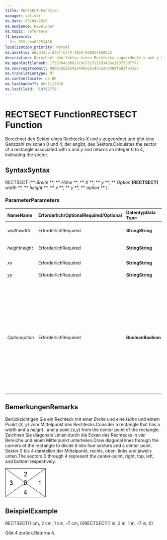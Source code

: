 ```yaml
---
title: RECTSECT-Funktion
manager: soliver
ms.date: 03/09/2015
ms.audience: Developer
ms.topic: reference
f1_keywords:
- Vis_DSS.chm82251486
localization_priority: Normal
ms.assetid: e83343c5-df5f-bf74-f854-6380176693a2
description: Berechnet den Sektor eines Rechtecks zugeordnete x und y und gibt eine Ganzzahl zwischen 0 und 4, der angibt, des Sektors.
ms.openlocfilehash: 1f35704cdb827c9c751f11593436c110755d7777
ms.sourcegitcommit: 9d60cd82b5413446e5bc8ace2cd689f683fb41a7
ms.translationtype: MT
ms.contentlocale: de-DE
ms.lasthandoff: 06/11/2018
ms.locfileid: "19797772"
---
```

# <a name="rectsect-function"></a><span data-ttu-id="1359c-103">RECTSECT Function</span><span class="sxs-lookup"><span data-stu-id="1359c-103">RECTSECT Function</span></span>

<span data-ttu-id="1359c-104">Berechnet den Sektor eines Rechtecks *X* und *y* zugeordnet und gibt eine Ganzzahl zwischen 0 und 4, der angibt, des Sektors.</span><span class="sxs-lookup"><span data-stu-id="1359c-104">Calculates the sector of a rectangle associated with  *x*  and  *y*  and returns an integer 0 to 4, indicating the sector.</span></span> 
  
## <a name="syntax"></a><span data-ttu-id="1359c-105">Syntax</span><span class="sxs-lookup"><span data-stu-id="1359c-105">Syntax</span></span>

<span data-ttu-id="1359c-106">RECTSECT (** *Breite* **, ** *Höhe* **, ** *X* **, ** *y* **, ** *Option* **)</span><span class="sxs-lookup"><span data-stu-id="1359c-106">RECTSECT(** *width* **, ** *height* **, ** *x* **, ** *y* **, ** *option* ** )</span></span> 
  
### <a name="parameters"></a><span data-ttu-id="1359c-107">Parameter</span><span class="sxs-lookup"><span data-stu-id="1359c-107">Parameters</span></span>

|<span data-ttu-id="1359c-108">**Name**</span><span class="sxs-lookup"><span data-stu-id="1359c-108">**Name**</span></span>|<span data-ttu-id="1359c-109">**Erforderlich/Optional**</span><span class="sxs-lookup"><span data-stu-id="1359c-109">**Required/Optional**</span></span>|<span data-ttu-id="1359c-110">**Datentyp**</span><span class="sxs-lookup"><span data-stu-id="1359c-110">**Data Type**</span></span>|<span data-ttu-id="1359c-111">**Beschreibung**</span><span class="sxs-lookup"><span data-stu-id="1359c-111">**Description**</span></span>|
|:-----|:-----|:-----|:-----|
| <span data-ttu-id="1359c-112">_width_</span><span class="sxs-lookup"><span data-stu-id="1359c-112">_width_</span></span> <br/> |<span data-ttu-id="1359c-113">Erforderlich</span><span class="sxs-lookup"><span data-stu-id="1359c-113">Required</span></span>  <br/> |<span data-ttu-id="1359c-114">**String**</span><span class="sxs-lookup"><span data-stu-id="1359c-114">**String**</span></span> <br/> |<span data-ttu-id="1359c-115">Die Breite des Rechtecks.</span><span class="sxs-lookup"><span data-stu-id="1359c-115">Width of the rectangle.</span></span>  <br/> |
| <span data-ttu-id="1359c-116">_height_</span><span class="sxs-lookup"><span data-stu-id="1359c-116">_height_</span></span> <br/> |<span data-ttu-id="1359c-117">Erforderlich</span><span class="sxs-lookup"><span data-stu-id="1359c-117">Required</span></span>  <br/> |<span data-ttu-id="1359c-118">**String**</span><span class="sxs-lookup"><span data-stu-id="1359c-118">**String**</span></span> <br/> |<span data-ttu-id="1359c-119">Die Höhe des Rechtecks.</span><span class="sxs-lookup"><span data-stu-id="1359c-119">Height of the rectangle.</span></span>  <br/> |
| <span data-ttu-id="1359c-120">_x_</span><span class="sxs-lookup"><span data-stu-id="1359c-120">_x_</span></span> <br/> |<span data-ttu-id="1359c-121">Erforderlich</span><span class="sxs-lookup"><span data-stu-id="1359c-121">Required</span></span>  <br/> |<span data-ttu-id="1359c-122">**String**</span><span class="sxs-lookup"><span data-stu-id="1359c-122">**String**</span></span> <br/> |<span data-ttu-id="1359c-123">Eine x-Koordinate.</span><span class="sxs-lookup"><span data-stu-id="1359c-123">An x-coordinate.</span></span>  <br/> |
| <span data-ttu-id="1359c-124">_y_</span><span class="sxs-lookup"><span data-stu-id="1359c-124">_y_</span></span> <br/> |<span data-ttu-id="1359c-125">Erforderlich</span><span class="sxs-lookup"><span data-stu-id="1359c-125">Required</span></span>  <br/> |<span data-ttu-id="1359c-126">**String**</span><span class="sxs-lookup"><span data-stu-id="1359c-126">**String**</span></span> <br/> |<span data-ttu-id="1359c-127">Eine y-Koordinate.</span><span class="sxs-lookup"><span data-stu-id="1359c-127">A y-coordinate.</span></span>  <br/> |
| <span data-ttu-id="1359c-128">_Option_</span><span class="sxs-lookup"><span data-stu-id="1359c-128">_option_</span></span> <br/> |<span data-ttu-id="1359c-129">Erforderlich</span><span class="sxs-lookup"><span data-stu-id="1359c-129">Required</span></span>  <br/> |<span data-ttu-id="1359c-130">**Boolean**</span><span class="sxs-lookup"><span data-stu-id="1359c-130">**Boolean**</span></span> <br/> |<span data-ttu-id="1359c-p101">Gibt an, wie Punkte auf den Diagonalen bewertet werden sollen. Legen Sie als Wert 0 fest, um den linken und rechten Sektor für Punkte auf einer Diagonalen zu verwenden. Legen Sie als Wert 1 fest, um den oberen und unteren Sektor für Punkte auf einer Diagonalen zu verwenden.</span><span class="sxs-lookup"><span data-stu-id="1359c-p101">Specifies how points that fall on the diagonals are treated. Set the value to 0 to use the left and right sectors for points on a diagonal. Set the value to 1 to use the top and bottom sectors for points on a diagonal.</span></span>  <br/> |
   
## <a name="remarks"></a><span data-ttu-id="1359c-134">Bemerkungen</span><span class="sxs-lookup"><span data-stu-id="1359c-134">Remarks</span></span>

<span data-ttu-id="1359c-135">Berücksichtigen Sie ein Rechteck mit einer *Breite* und eine *Höhe* und einem Punkt (*X, y*) vom Mittelpunkt des Rechtecks.</span><span class="sxs-lookup"><span data-stu-id="1359c-135">Consider a rectangle that has a  *width*  and a  *height*  , and a point (*x,y*) from the center point of the rectangle.</span></span> <span data-ttu-id="1359c-136">Zeichnen Sie diagonale Linien durch die Ecken des Rechtecks in vier Bereiche und einen Mittelpunkt unterteilen.</span><span class="sxs-lookup"><span data-stu-id="1359c-136">Draw diagonal lines through the corners of the rectangle to divide it into four sectors and a center point.</span></span> <span data-ttu-id="1359c-137">Sektor 0 bis 4 darstellen der Mittelpunkt, rechts, oben, links und jeweils unten.</span><span class="sxs-lookup"><span data-stu-id="1359c-137">The sectors 0 through 4 represent the center-point, right, top, left, and bottom respectively.</span></span> 
  
![](media/ShpSheetRef_CA_03_ZA07645862.gif)
  
## <a name="example"></a><span data-ttu-id="1359c-138">Beispiel</span><span class="sxs-lookup"><span data-stu-id="1359c-138">Example</span></span>

<span data-ttu-id="1359c-139">RECTSECT(1 cm, 2 cm, 1 cm, -7 cm, 0)</span><span class="sxs-lookup"><span data-stu-id="1359c-139">RECTSECT(1 in, 2 in, 1 in, -7 in, 0)</span></span> 
  
<span data-ttu-id="1359c-140">Gibt 4 zurück.</span><span class="sxs-lookup"><span data-stu-id="1359c-140">Returns 4.</span></span> 
  

